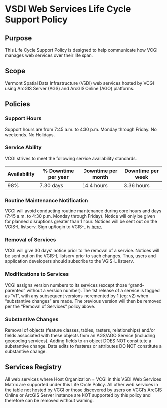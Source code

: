 # VSDI Web Services Life Cycle Support Policy

## Purpose
This Life Cycle Support Policy is designed to help communicate how VCGI manages web services over their life span.

## Scope
Vermont Spatial Data Infrastructure (VSDI) web services hosted by VCGI using ArcGIS Server (AGS) and ArcGIS Online (AGO) platforms.

## Policies
### Support Hours
Support hours are from 7:45 a.m. to 4:30 p.m. Monday through Friday.  No weekends.  No Holidays.

### Service Ability
VCGI strives to meet the following service availability standards.

| Availability   | % Downtime per year  | Downtime per month  | Downtime per week  |
|----------------|----------------------|---------------------|--------------------|
| 98%            | 7.30 days            | 14.4 hours          | 3.36 hours         |

### Routine Maintenance Notification
VCGI will avoid conducting routine maintenance during core hours and days (7:45 a.m. to 4:30 p.m. Monday through Friday).  Notice will only be given for planned disruptions greater than 1 hour. Notices will be sent out on the VGIS-L listserv. Sign up/login to VGIS-L is [here.](https://list.uvm.edu/cgi-bin/wa?SUBED1=vgis-l&A=1)

### Removal of Services
VCGI will give 30 days’ notice prior to the removal of a service. Notices will be sent out on the VGIS-L listserv prior to such changes. Thus, users and application developers should subscribe to the VGIS-L listserv.

### Modifications to Services
VCGI assigns version numbers to its services (except those “grand-parented” without a version number).  The 1st release of a service is tagged as “v1”, with any subsequent versions incremented by 1 (eg: v2) when “substantive changes” are made. The previous version will then be removed per the “Removal of Services” policy above.

### Substantive Changes
Removal of objects (feature classes, tables, rasters, relationships) and/or fields associated with these objects from an AGS/AGO Service (including geocoding services). Adding fields to an object DOES NOT constitute a substantive change. Data edits to features or attributes DO NOT constitute a substantive change.

## Services Registry
All web services where Host Organization = VCGI in this VSDI Web Services Matrix are supported under this Life Cycle Policy.  All other web services in the table not hosted by VCGI or those discovered by users on VCGI’s ArcGIS Online or ArcGIS Server instance are NOT supported by this policy and therefore can be removed without warning.

